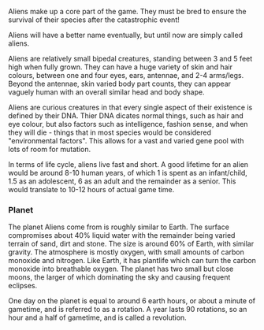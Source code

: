 Aliens make up a core part of the game. They must be bred to ensure the survival of their species after the catastrophic event!

Aliens will have a better name eventually, but until now are simply called aliens.

Aliens are relatively small bipedal creatures, standing between 3 and 5 feet high when fully grown. They can have a huge variety of skin and hair colours, between one and four eyes, ears, antennae, and 2-4 arms/legs. Beyond the antennae, skin varied body part counts, they can appear vaguely human with an overall similar head and body shape. 

Aliens are curious creatures in that every single aspect of their existence is defined by their DNA. Thier DNA dicates normal things, such as hair and eye colour, but also factors such as intelligence, fashion sense, and when they will die - things that in most species would be considered "environmental factors". This allows for a vast and varied gene pool with lots of room for mutation. 

In terms of life cycle, aliens live fast and short. A good lifetime for an alien would be around 8-10 human years, of which 1 is spent as an infant/child, 1.5 as an adolescent, 6 as an adult and the remainder as a senior. This would translate to 10-12 hours of actual game time.

### Planet
The planet Aliens come from is roughly similar to Earth. The surface compromises about 40% liquid water with the remainder being varied terrain of sand, dirt and stone. The size is around 60% of Earth, with similar gravity. The atmosphere is mostly oxygen, with small amounts of carbon monoxide and nitrogen. Like Earth, it has plantlife which can turn the carbon monoxide into breathable oxygen. The planet has two small but close moons, the larger of which dominating the sky and causing frequent eclipses.

One day on the planet is equal to around 6 earth hours, or about a minute of gametime, and is referred to as a rotation. A year lasts 90 rotations, so an hour and a half of gametime, and is called a revolution.